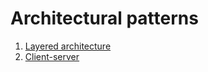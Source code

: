 # Architectural patterns
1. [Layered architecture](https://github.com/dpalii/layered)
2. [Client-server](https://github.com/dpalii/client-server)
